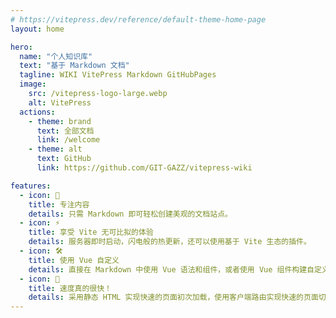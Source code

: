 ```yaml
---
# https://vitepress.dev/reference/default-theme-home-page
layout: home

hero:
  name: "个人知识库"
  text: "基于 Markdown 文档"
  tagline: WIKI VitePress Markdown GitHubPages
  image:
    src: /vitepress-logo-large.webp
    alt: VitePress
  actions:
    - theme: brand
      text: 全部文档
      link: /welcome
    - theme: alt
      text: GitHub
      link: https://github.com/GIT-GAZZ/vitepress-wiki

features:
  - icon: 📝
    title: 专注内容
    details: 只需 Markdown 即可轻松创建美观的文档站点。
  - icon: ⚡️
    title: 享受 Vite 无可比拟的体验
    details: 服务器即时启动，闪电般的热更新，还可以使用基于 Vite 生态的插件。
  - icon: 🛠️
    title: 使用 Vue 自定义
    details: 直接在 Markdown 中使用 Vue 语法和组件，或者使用 Vue 组件构建自定义主题。
  - icon: 🚀
    title: 速度真的很快！
    details: 采用静态 HTML 实现快速的页面初次加载，使用客户端路由实现快速的页面切换导航。
---
```

